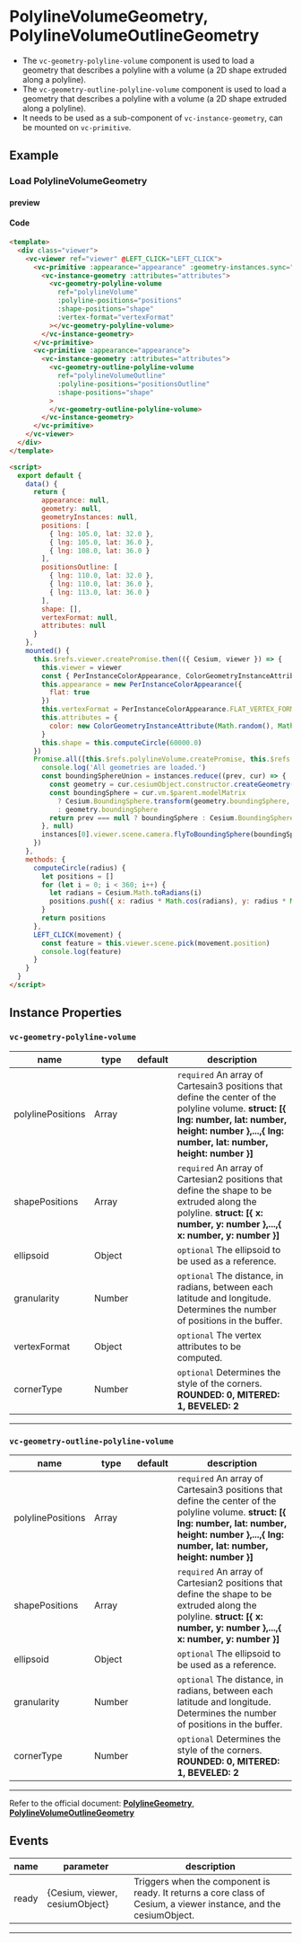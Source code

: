 # PolylineVolumeGeometry, PolylineVolumeOutlineGeometry

- The `vc-geometry-polyline-volume` component is used to load a geometry that describes a polyline with a volume (a 2D shape extruded along a polyline).
- The `vc-geometry-outline-polyline-volume` component is used to load a geometry that describes a polyline with a volume (a 2D shape extruded along a polyline).
- It needs to be used as a sub-component of `vc-instance-geometry`, can be mounted on `vc-primitive`.

## Example

### Load PolylineVolumeGeometry

#### preview

<doc-preview>
  <template>
    <div class="viewer">
      <vc-viewer ref="viewer" @LEFT_CLICK="LEFT_CLICK">
        <vc-primitive :appearance="appearance" :geometry-instances.sync="geometryInstances">
          <vc-instance-geometry :attributes="attributes">
            <vc-geometry-polyline-volume
              ref="polylineVolume"
              :polyline-positions="positions"
              :shape-positions="shape"
              :vertex-format="vertexFormat"
            ></vc-geometry-polyline-volume>
          </vc-instance-geometry>
        </vc-primitive>
        <vc-primitive :appearance="appearance">
          <vc-instance-geometry :attributes="attributes">
            <vc-geometry-outline-polyline-volume
              ref="polylineVolumeOutline"
              :polyline-positions="positionsOutline"
              :shape-positions="shape"
            >
            </vc-geometry-outline-polyline-volume>
          </vc-instance-geometry>
        </vc-primitive>
      </vc-viewer>
    </div>
  </template>

  <script>
    export default {
      data() {
        return {
          appearance: null,
          geometry: null,
          geometryInstances: null,
          positions: [
            { lng: 105.0, lat: 32.0 },
            { lng: 105.0, lat: 36.0 },
            { lng: 108.0, lat: 36.0 }
          ],
          positionsOutline: [
            { lng: 110.0, lat: 32.0 },
            { lng: 110.0, lat: 36.0 },
            { lng: 113.0, lat: 36.0 }
          ],
          shape: [],
          vertexFormat: null,
          attributes: null
        }
      },
      mounted() {
        this.$refs.viewer.createPromise.then(({ Cesium, viewer }) => {
          this.viewer = viewer
          const { PerInstanceColorAppearance, ColorGeometryInstanceAttribute } = Cesium
          this.appearance = new PerInstanceColorAppearance({
            flat: true
          })
          this.vertexFormat = PerInstanceColorAppearance.FLAT_VERTEX_FORMAT
          this.attributes = {
            color: new ColorGeometryInstanceAttribute(Math.random(), Math.random(), Math.random(), 0.5)
          }
          this.shape = this.computeCircle(60000.0)
        })
        Promise.all([this.$refs.polylineVolume.createPromise, this.$refs.polylineVolumeOutline.createPromise]).then((instances) => {
          console.log('All geometries are loaded.')
          const boundingSphereUnion = instances.reduce((prev, cur) => {
            const geometry = cur.cesiumObject.constructor.createGeometry(cur.cesiumObject)
            const boundingSphere = cur.vm.$parent.modelMatrix
              ? Cesium.BoundingSphere.transform(geometry.boundingSphere, cur.vm.$parent.modelMatrix)
              : geometry.boundingSphere
            return prev === null ? boundingSphere : Cesium.BoundingSphere.union(prev, boundingSphere)
          }, null)
          instances[0].viewer.scene.camera.flyToBoundingSphere(boundingSphereUnion)
        })
      },
      methods: {
        computeCircle(radius) {
          let positions = []
          for (let i = 0; i < 360; i++) {
            let radians = Cesium.Math.toRadians(i)
            positions.push({ x: radius * Math.cos(radians), y: radius * Math.sin(radians) })
          }
          return positions
        },
        LEFT_CLICK(movement) {
          const feature = this.viewer.scene.pick(movement.position)
          console.log(feature)
        }
      }
    }
  </script>
</doc-preview>

#### Code

```html
<template>
  <div class="viewer">
    <vc-viewer ref="viewer" @LEFT_CLICK="LEFT_CLICK">
      <vc-primitive :appearance="appearance" :geometry-instances.sync="geometryInstances">
        <vc-instance-geometry :attributes="attributes">
          <vc-geometry-polyline-volume
            ref="polylineVolume"
            :polyline-positions="positions"
            :shape-positions="shape"
            :vertex-format="vertexFormat"
          ></vc-geometry-polyline-volume>
        </vc-instance-geometry>
      </vc-primitive>
      <vc-primitive :appearance="appearance">
        <vc-instance-geometry :attributes="attributes">
          <vc-geometry-outline-polyline-volume
            ref="polylineVolumeOutline"
            :polyline-positions="positionsOutline"
            :shape-positions="shape"
          >
          </vc-geometry-outline-polyline-volume>
        </vc-instance-geometry>
      </vc-primitive>
    </vc-viewer>
  </div>
</template>

<script>
  export default {
    data() {
      return {
        appearance: null,
        geometry: null,
        geometryInstances: null,
        positions: [
          { lng: 105.0, lat: 32.0 },
          { lng: 105.0, lat: 36.0 },
          { lng: 108.0, lat: 36.0 }
        ],
        positionsOutline: [
          { lng: 110.0, lat: 32.0 },
          { lng: 110.0, lat: 36.0 },
          { lng: 113.0, lat: 36.0 }
        ],
        shape: [],
        vertexFormat: null,
        attributes: null
      }
    },
    mounted() {
      this.$refs.viewer.createPromise.then(({ Cesium, viewer }) => {
        this.viewer = viewer
        const { PerInstanceColorAppearance, ColorGeometryInstanceAttribute } = Cesium
        this.appearance = new PerInstanceColorAppearance({
          flat: true
        })
        this.vertexFormat = PerInstanceColorAppearance.FLAT_VERTEX_FORMAT
        this.attributes = {
          color: new ColorGeometryInstanceAttribute(Math.random(), Math.random(), Math.random(), 0.5)
        }
        this.shape = this.computeCircle(60000.0)
      })
      Promise.all([this.$refs.polylineVolume.createPromise, this.$refs.polylineVolumeOutline.createPromise]).then((instances) => {
        console.log('All geometries are loaded.')
        const boundingSphereUnion = instances.reduce((prev, cur) => {
          const geometry = cur.cesiumObject.constructor.createGeometry(cur.cesiumObject)
          const boundingSphere = cur.vm.$parent.modelMatrix
            ? Cesium.BoundingSphere.transform(geometry.boundingSphere, cur.vm.$parent.modelMatrix)
            : geometry.boundingSphere
          return prev === null ? boundingSphere : Cesium.BoundingSphere.union(prev, boundingSphere)
        }, null)
        instances[0].viewer.scene.camera.flyToBoundingSphere(boundingSphereUnion)
      })
    },
    methods: {
      computeCircle(radius) {
        let positions = []
        for (let i = 0; i < 360; i++) {
          let radians = Cesium.Math.toRadians(i)
          positions.push({ x: radius * Math.cos(radians), y: radius * Math.sin(radians) })
        }
        return positions
      },
      LEFT_CLICK(movement) {
        const feature = this.viewer.scene.pick(movement.position)
        console.log(feature)
      }
    }
  }
</script>
```

## Instance Properties

### `vc-geometry-polyline-volume`

<!-- prettier-ignore -->
| name | type | default | description |
| ---- | ---- | ------- | ----------- |
| polylinePositions | Array | | `required` 	An array of Cartesain3 positions that define the center of the polyline volume. **struct: [{ lng: number, lat: number, height: number },...,{ lng: number, lat: number, height: number }]** |
| shapePositions | Array | | `required` An array of Cartesian2 positions that define the shape to be extruded along the polyline. **struct: [{ x: number, y: number },...,{ x: number, y: number }]** |
| ellipsoid | Object | | `optional` The ellipsoid to be used as a reference. |
| granularity | Number | | `optional` The distance, in radians, between each latitude and longitude. Determines the number of positions in the buffer. |
| vertexFormat | Object | | `optional` The vertex attributes to be computed. |
| cornerType | Number | | `optional` Determines the style of the corners. **ROUNDED: 0, MITERED: 1, BEVELED: 2** |

---

### `vc-geometry-outline-polyline-volume`

<!-- prettier-ignore -->
| name | type | default | description |
| ---- | ---- | ------- | ----------- |
| polylinePositions | Array | | `required` 	An array of Cartesain3 positions that define the center of the polyline volume. **struct: [{ lng: number, lat: number, height: number },...,{ lng: number, lat: number, height: number }]** |
| shapePositions | Array | | `required` An array of Cartesian2 positions that define the shape to be extruded along the polyline. **struct: [{ x: number, y: number },...,{ x: number, y: number }]** |
| ellipsoid | Object | | `optional` The ellipsoid to be used as a reference. |
| granularity | Number | | `optional` The distance, in radians, between each latitude and longitude. Determines the number of positions in the buffer. |
| cornerType | Number | | `optional` Determines the style of the corners. **ROUNDED: 0, MITERED: 1, BEVELED: 2** |

---

Refer to the official document: **[PolylineGeometry](https://cesium.com/docs/cesiumjs-ref-doc/PolylineGeometry.html)**, **[PolylineVolumeOutlineGeometry](https://cesium.com/docs/cesiumjs-ref-doc/PolylineVolumeOutlineGeometry.html)**

## Events

<!-- prettier-ignore -->
| name | parameter | description |
| ---- | --------- | ----------- |
| ready | {Cesium, viewer, cesiumObject} | Triggers when the component is ready. It returns a core class of Cesium, a viewer instance, and the cesiumObject. |

---
